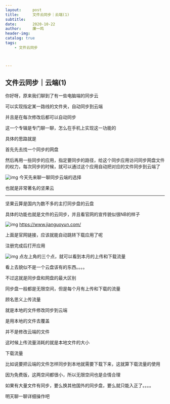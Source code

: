 ```yaml
---
layout:     post
title:      文件云同步｜云端(1)
subtitle:   
date:       2020-10-22
author:     廉一鸣
header-img: 
catalog: true
tags:
    - 文件云同步



---
```


## 文件云同步｜云端(1)

你好呀，原来我们聊到了有一些电脑端的同步云

可以实现指定某一路线的文件夹，自动同步到云端

并且是在每次修改后都可以自动同步

这一个专辑是专门聊一聊，怎么在手机上实现这一功能的

具体的思路就是

首先先去找一个同步的网盘

然后再用一些同步的应用，指定要同步的路径，给这个同步应用访问同步网盘文件的权力，每次同步的时候，就可以通过这个应用自动把对应的文件同步到云端了

![img](https://mmbiz.qpic.cn/mmbiz_gif/tMsLbdfwxoMz7krDGZPsDP4IpeXWnszX1t0bufquZw72XnYBUiaic6HfX9sEv2Jzcf70CYysVI85VZcMibicfr1KBQ/640?wx_fmt=gif&tp=webp&wxfrom=5&wx_lazy=1)
今天先来聊一聊同步云端的选择

也就是非常著名的坚果云

------

坚果云算是国内为数不多的主打同步盘的云盘

具体的功能也就是文件的云同步，并且看官网的宣传貌似很NB的样子

![img](https://mmbiz.qpic.cn/mmbiz_jpg/tMsLbdfwxoMz7krDGZPsDP4IpeXWnszX8yc4It3rKO7tLb4pgtVq9iaERicgXlichyiaaGBrnMYUV4vAJ7nHXY1qqg/640?wx_fmt=jpeg&tp=webp&wxfrom=5&wx_lazy=1&wx_co=1)
https://www.jianguoyun.com/

上面是官网链接，应该就能自动跳转下载应用了呢

注册完成后打开应用

![img](https://mmbiz.qpic.cn/mmbiz_jpg/tMsLbdfwxoMz7krDGZPsDP4IpeXWnszXBEgdEOfoQzUJCNFdWpbJvgqMXSmopFpGAK2hDMibEjNmCAFdkDbd83g/640?wx_fmt=jpeg&tp=webp&wxfrom=5&wx_lazy=1&wx_co=1)
点左上角的三个点，就可以看到本月的上传和下载流量

看上去貌似不是一个云盘该有的东西。。。。

不过这就是同步盘和网盘的最大区别

同步盘一般都是无限空间，但是每个月有上传和下载的流量

顾名思义上传流量

就是本地的文件修改同步到云端

是用本地的文件去覆盖

并不是修改云端的文件

这时候上传流量消耗的就是本地文件的大小

下载流量

比如说要把云端的文件怎样同步到本地就需要下载下来，这就算下载流量的使用

因为免费版，这两空间都很小，所以无限空间也是合情合理

如果有大量文件有同步，要么换其他国外的同步盘，要么就只能入正了。。。。

明天聊一聊详细操作吧